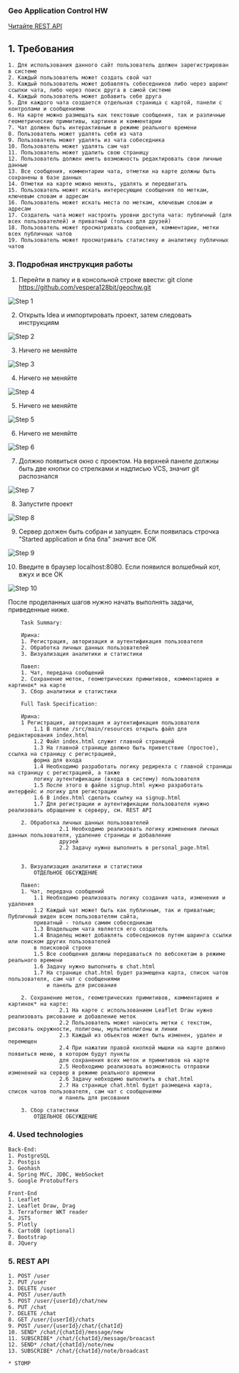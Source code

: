 ### Geo Application Control HW

[Читайте REST API](REST_API.md)

## 1. Требования

    1. Для использования данного сайт пользователь должен зарегистрирован в системе
    2. Каждый пользователь может создать свой чат
    3. Каждый пользователь может добавлять собеседников либо через шаринг ссылки чата, либо через поиск друга в самой системе
    4. Каждый пользователь может добавить себе друга
    5. Для каждого чата создается отдельная страница с картой, панели с контролами и сообщениями
    6. На карте можно размещать как текстовые сообщения, так и различные геометрические примитивы, картинки и комментарии
    7. Чат должен быть интерактивным в режиме реального времени
    8. Пользователь может удалять себя из чата
    9. Пользователь может удалять из чата собеседника
    10. Пользователь может удалять сам чат
    11. Пользователь может удалить свою страницу
    12. Пользователь должен иметь возможность редактировать свои личные данные
    13. Все сообщения, комментарии чата, отметки на карте должны быть сохранены в базе данных
    14. Отметки на карте можно менять, удалять и передвигать
    15. Пользователь может искать интересующие сообщения по меткам, ключевым словам и адресам
    16. Пользователь может искать места по меткам, ключевым словам и адресам
    17. Создатель чата может настроить уровни доступа чата: публичный (для всех пользователей) и приватный (только для друзей)
    18. Пользователь может просматривать сообщения, комментарии, метки всех публичных чатов
    19. Пользователь может просматривать статистику и аналитику публичных чатов
    
    
### 3. Подробная инструкция работы

1) Перейти в папку и в консольной строке ввести: 
git clone https://github.com/vespera128bit/geochw.git

![Step 1](img/Step1.png)

2) Открыть Idea и импортировать проект, затем следовать инструкциям

![Step 2](img/Step2.png)

3) Ничего не меняйте

![Step 3](img/Step3.png)

4) Ничего не меняйте

![Step 4](img/Step4.png)

5) Ничего не меняйте

![Step 5](img/Step5.png)

6) Ничего не меняйте

![Step 6](img/Step6.png)

7) Должно появиться окно с проектом. 
   На верхней панеле должны быть две кнопки со стрелками и надписью VCS, значит git распознался

![Step 7](img/Step7.png)

8) Запустите проект

![Step 8](img/Step8.png)

9) Сервер должен быть собран и запущен. Если появилась строчка "Started application и бла бла"
значит все OK

![Step 9](img/Step9.png)

10) Введите в браузер localhost:8080. Если появился волшебный кот, вжух и все OK

![Step 10](img/Step10.png)

После проделанных шагов нужно начать выполнять задачи, приведенные ниже.

        Task Summary:
        
        Ирина:
        1. Регистрация, авторизация и аутентификация пользователя
        2. Обработка личных данных пользователей
        3. Визуализация аналитики и статистики
        
        Павел:
        1. Чат, передача сообщений
        2. Сохранение меток, геометрических примитивов, комментариев и картинок* на карте
        3. Сбор аналитики и статистики
        
        Full Task Specification:
        
        Ирина:
        1 Регистрация, авторизация и аутентификация пользователя
            1.1 В папке /src/main/resources открыть файл для редактирования index.html 
            1.2 Файл index.html служит главной страницей 
            1.3 На главной странице должно быть приветствие (простое), ссылка на страницу с регистрацией, 
            форма для входа
            1.4 Необходимо разработать логику редиректа с главной страницы на страницу с регистрацией, а также
            логику аутентификации (входа в систему) пользователя
            1.5 После этого в файле signup.html нужно разработать интерфейс и логику для регистрации
            1.6 В index.html сделать ссылку на signup.html
            1.7 Для регистрации и аутентификации пользователя нужно реализовать обращение к серверу, см. REST API
        
        2. Обработка личных данных пользователей
                    2.1 Необходимо реализовать логику изменения личных данных пользователя, удаление страницы и добавление 
                    друзей
                    2.2 Задачу нужно выполнить в personal_page.html
                    
        
        3. Визуализация аналитики и статистики
            ОТДЕЛЬНОЕ ОБСУЖДЕНИЕ
        
        Павел:
        1. Чат, передача сообщений
            1.1 Необходимо реализовать логику создания чата, изменения и удаления
            1.2 Каждый чат может быть как публичным, так и приватным; Публичный виден всем пользователям сайта,
            приватный - только самим собеседникам
            1.3 Владельцем чата является его создатель
            1.4 Владелец может добавлять собеседников путем шаринга ссылки или поиском других пользователей 
            в поисковой строке
            1.5 Все сообщения должны передаваться по вебсокетам в режиме реального времени
            1.6 Задачу нужно выполнить в chat.html
            1.7 На странице chat.html будет размещена карта, список чатов пользователя, сам чат с сообщениями
                и панель для рисования
       
        2. Сохранение меток, геометрических примитивов, комментариев и картинок* на карте:
                    2.1 На карте с использованием Leaflet Draw нужно реализовать рисование и добавление меток
                    2.2 Пользователь может наносить метки с текстом, рисовать окружности, полигоны, мультиполигоны и линии
                    2.3 Каждый из объектов может быть изменен, удален и перемещен
                    2.4 При нажатии правой кнопкой мышки на карте должно появиться меню, в котором будут пункты 
                    для сохранения всех меток и примитивов на карте
                    2.5 Необходимо реализовать возможность отправки изменений на сервер в режиме реального времени
                    2.6 Задачу небходимо выполнить в chat.html
                    2.7 На странице chat.html будет размещена карта, список чатов пользователя, сам чат с сообщениями
                    и панель для рисования
                    
        3. Сбор статистики
            ОТДЕЛЬНОЕ ОБСУЖДЕНИЕ
        
### 4. Used technologies

    Back-End:
    1. PostgreSQL
    2. Postgis
    3. Geohash
    4. Spring MVC, JDBC, WebSocket
    5. Google Protobuffers
    
    Front-End
    1. Leaflet
    2. Leaflet Draw, Drag
    3. Terraformer WKT reader
    4. JSTS
    5. Plotly
    6. CartoDB (optional)
    7. Bootstrap
    8. JQuery
    
### 5. REST API

    1. POST /user
    2. PUT /user
    3. DELETE /user
    4. POST /user/auth
    5. POST /user/{userId}/chat/new
    6. PUT /chat
    7. DELETE /chat
    8. GET /user/{userId}/chats
    9. POST /user/{userId}/chat/{chatId}
    10. SEND* /chat/{chatId}/message/new 
    11. SUBSCRIBE* /chat/{chatId}/message/broacast
    12. SEND* /chat/{chatId}/note/new
    13. SUBSCRIBE* /chat/{chatId}/note/broadcast
    
    * STOMP 
